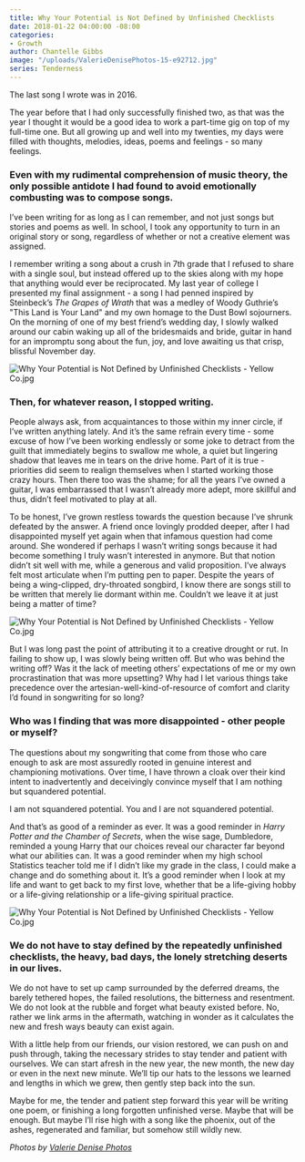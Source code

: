 ```yaml
---
title: Why Your Potential is Not Defined by Unfinished Checklists
date: 2018-01-22 04:00:00 -08:00
categories:
- Growth
author: Chantelle Gibbs
image: "/uploads/ValerieDenisePhotos-15-e92712.jpg"
series: Tenderness
---
```


The last song I wrote was in 2016.

The year before that I had only successfully finished two, as that was the year I thought it would be a good idea to work a part-time gig on top of my full-time one. But all growing up and well into my twenties, my days were filled with thoughts, melodies, ideas, poems and feelings - so many feelings.

### Even with my rudimental comprehension of music theory, the only possible antidote I had found to avoid emotionally combusting was to compose songs.

I’ve been writing for as long as I can remember, and not just songs but stories and poems as well. In school, I took any opportunity to turn in an original story or song, regardless of whether or not a creative element was assigned.

I remember writing a song about a crush in 7th grade that I refused to share with a single soul, but instead offered up to the skies along with my hope that anything would ever be reciprocated. My last year of college I presented my final assignment - a song I had penned inspired by Steinbeck’s *The Grapes of Wrath* that was a medley of Woody Guthrie’s "This Land is Your Land" and my own homage to the Dust Bowl sojourners. On the morning of one of my best friend’s wedding day, I slowly walked around our cabin waking up all of the bridesmaids and bride, guitar in hand for an impromptu song about the fun, joy, and love awaiting us that crisp, blissful November day.

![Why Your Potential is Not Defined by Unfinished Checklists - Yellow Co.jpg](/uploads/ValerieDenisePhotos-16.jpg)

### Then, for whatever reason, I stopped writing.

People always ask, from acquaintances to those within my inner circle, if I’ve written anything lately. And it’s the same refrain every time - some excuse of how I’ve been working endlessly or some joke to detract from the guilt that immediately begins to swallow me whole, a quiet but lingering shadow that leaves me in tears on the drive home. Part of it is true - priorities did seem to realign themselves when I started working those crazy hours. Then there too was the shame; for all the years I’ve owned a guitar, I was embarrassed that I wasn’t already more adept, more skillful and thus, didn’t feel motivated to play at all.

To be honest, I’ve grown restless towards the question because I’ve shrunk defeated by the answer. A friend once lovingly prodded deeper, after I had disappointed myself yet again when that infamous question had come around. She wondered if perhaps I wasn’t writing songs because it had become something I truly wasn’t interested in anymore. But that notion didn’t sit well with me, while a generous and valid proposition. I’ve always felt most articulate when I’m putting pen to paper. Despite the years of being a wing-clipped, dry-throated songbird, I know there are songs still to be written that merely lie dormant within me. Couldn’t we leave it at just being a matter of time?

![Why Your Potential is Not Defined by Unfinished Checklists - Yellow Co.jpg](/uploads/ValerieDenisePhotos-13.jpg)

But I was long past the point of attributing it to a creative drought or rut. In failing to show up, I was slowly being written off. But who was behind the writing off? Was it the lack of meeting others’ expectations of me or my own procrastination that was more upsetting? Why had I let various things take precedence over the artesian-well-kind-of-resource of comfort and clarity I’d found in songwriting for so long?

### Who was I finding that was more disappointed - other people or myself?

The questions about my songwriting that come from those who care enough to ask are most assuredly rooted in genuine interest and championing motivations. Over time, I have thrown a cloak over their kind intent to inadvertently and deceivingly convince myself that I am nothing but squandered potential.

I am not squandered potential. You and I are not squandered potential.

And that’s as good of a reminder as ever. It was a good reminder in *Harry Potter and the Chamber of Secrets*, when the wise sage, Dumbledore, reminded a young Harry that our choices reveal our character far beyond what our abilities can. It was a good reminder when my high school Statistics teacher told me if I didn’t like my grade in the class, I could make a change and do something about it. It’s a good reminder when I look at my life and want to get back to my first love, whether that be a life-giving hobby or a life-giving relationship or a life-giving spiritual practice.

![Why Your Potential is Not Defined by Unfinished Checklists - Yellow Co.jpg](/uploads/ValerieDenisePhotos-12-db5768.jpg)

### We do not have to stay defined by the repeatedly unfinished checklists, the heavy, bad days, the lonely stretching deserts in our lives.

We do not have to set up camp surrounded by the deferred dreams, the barely tethered hopes, the failed resolutions, the bitterness and resentment. We do not look at the rubble and forget what beauty existed before. No, rather we link arms in the aftermath, watching in wonder as it calculates the new and fresh ways beauty can exist again.

With a little help from our friends, our vision restored, we can push on and push through, taking the necessary strides to stay tender and patient with ourselves. We can start afresh in the new year, the new month, the new day or even in the next new minute. We’ll tip our hats to the lessons we learned and lengths in which we grew, then gently step back into the sun.

Maybe for me, the tender and patient step forward this year will be writing one poem, or finishing a long forgotten unfinished verse. Maybe that will be enough. But maybe I’ll rise high with a song like the phoenix, out of the ashes, regenerated and familiar, but somehow still wildly new.

*Photos by [Valerie Denise Photos](http://www.valeriedenisephotos.com/)*